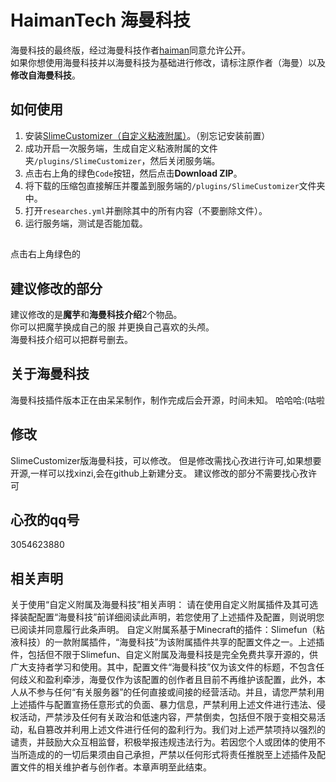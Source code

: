 # HaimanTech 海曼科技
  
海曼科技的最终版，经过海曼科技作者[haiman](https://github.com/haiman233)同意允许公开。  
如果你想使用海曼科技并以海曼科技为基础进行修改，请标注原作者（海曼）以及**修改自海曼科技**。

## 如何使用

1. 安装[SlimeCustomizer（自定义粘液附属）](https://builds.guizhanss.cn/SlimefunGuguProject/SlimeCustomizer/master)。（别忘记安装前置）
2. 成功开启一次服务端，生成自定义粘液附属的文件夹`/plugins/SlimeCustomizer`，然后关闭服务端。
3. 点击右上角的绿色`Code`按钮，然后点击**Download ZIP**。
4. 将下载的压缩包直接解压并覆盖到服务端的`/plugins/SlimeCustomizer`文件夹中。
5. 打开`researches.yml`并删除其中的所有内容（不要删除文件）。
6. 运行服务端，测试是否能加载。

##
点击右上角绿色的
  
## 建议修改的部分

建议修改的是**魔芋**和**海曼科技介绍**2个物品。  
你可以把魔芋换成自己的服 并更换自己喜欢的头颅。  
海曼科技介绍可以把群号删去。  

## 关于海曼科技

海曼科技插件版本正在由呆呆制作，制作完成后会开源，时间未知。
哈哈哈:(咕啦
## 修改

SlimeCustomizer版海曼科技，可以修改。
但是修改需找心孜进行许可,如果想要开源,一样可以找xinzi,会在github上新建分支。
建议修改的部分不需要找心孜许可

## 心孜的qq号

3054623880

## 相关声明

关于使用“自定义附属及海曼科技”相关声明：
请在使用自定义附属插件及其可选择装配配置“海曼科技”前详细阅读此声明，若您使用了上述插件及配置，则说明您已阅读并同意履行此条声明。
自定义附属系基于Minecraft的插件：Slimefun（粘液科技）的一款附属插件，“海曼科技”为该附属插件共享的配置文件之一。上述插件，包括但不限于Slimefun、自定义附属及海曼科技是完全免费共享开源的，供广大支持者学习和使用。其中，配置文件“海曼科技”仅为该文件的标题，不包含任何歧义和盈利牵涉，海曼仅作为该配置的创作者且目前不再维护该配置，此外，本人从不参与任何“有关服务器”的任何直接或间接的经营活动。并且，请您严禁利用上述插件与配置宣扬任意形式的负面、暴力信息，严禁利用上述文件进行违法、侵权活动，严禁涉及任何有关政治和低速内容，严禁倒卖，包括但不限于变相交易活动，私自篡改并利用上述文件进行任何的盈利行为。我们对上述严禁项持以强烈的谴责，并鼓励大众互相监督，积极举报违规违法行为。若因您个人或团体的使用不当所造成的的一切后果须由自己承担，严禁以任何形式将责任推脱至上述插件及配置文件的相关维护者与创作者。本章声明至此结束。
  
